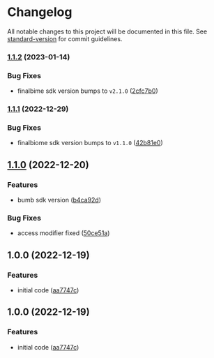 # Changelog

All notable changes to this project will be documented in this file. See [standard-version](https://github.com/conventional-changelog/standard-version) for commit guidelines.

### [1.1.2](https://github.com/finalbiome/finalbiome-unity/compare/v1.1.1...v1.1.2) (2023-01-14)


### Bug Fixes

* finalbime sdk version bumps to `v2.1.0` ([2cfc7b0](https://github.com/finalbiome/finalbiome-unity/commit/2cfc7b0697e83426a99c0d058516eeaaf4203ff3))

### [1.1.1](https://github.com/finalbiome/finalbiome-unity/compare/v1.1.0...v1.1.1) (2022-12-29)


### Bug Fixes

* finalbiome sdk version bumps to `v1.1.0` ([42b81e0](https://github.com/finalbiome/finalbiome-unity/commit/42b81e026eb6406e7a84945dc024591729cdf3c5))

## [1.1.0](https://github.com/finalbiome/finalbiome-unity/compare/v1.0.0...v1.1.0) (2022-12-20)


### Features

* bumb sdk version ([b4ca92d](https://github.com/finalbiome/finalbiome-unity/commit/b4ca92d0e0ccbf08ae06dbb6ec0014d68e0239f2))


### Bug Fixes

* access modifier fixed ([50ce51a](https://github.com/finalbiome/finalbiome-unity/commit/50ce51a93a14d651a59c7ce7f830e32ad01cc6c1))

## 1.0.0 (2022-12-19)


### Features

* initial code ([aa7747c](https://github.com/finalbiome/finalbiome-unity/commit/aa7747ceb66d59c8b17d3ecd82cee2e33cac396a))

## 1.0.0 (2022-12-19)

### Features

* initial code ([aa7747c](https://github.com/finalbiome/finalbiome-unity/commit/aa7747ceb66d59c8b17d3ecd82cee2e33cac396a))
